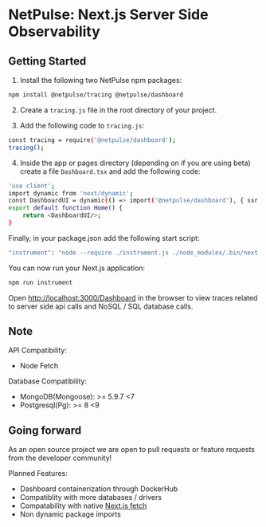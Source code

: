 # NetPulse: Next.js Server Side Observability

## Getting Started

1. Install the following two NetPulse npm packages:

```bash
npm install @netpulse/tracing @netpulse/dashboard
```

2. Create a `tracing.js` file in the root directory of your project.

3. Add the following code to `tracing.js`:

```bash
const tracing = require('@netpulse/dashboard');
tracing();
```

4. Inside the app or pages directory (depending on if you are using beta) create a file `Dashboard.tsx` and add the following code:

```bash
'use client';
import dynamic from 'next/dynamic';
const DashboardUI = dynamic(() => import('@netpulse/dashboard'), { ssr: false });
export default function Home() {
    return <DashboardUI/>;
}
```

Finally, in your package.json add the following start script:

```bash
"instrument": "node --require ./instrument.js ./node_modules/.bin/next dev"
```

You can now run your Next.js application:

```bash
npm run instrument
```

Open [http://localhost:3000/Dashboard](http://localhost:3000/Dashboard) in the browser to view traces related to server side api calls and NoSQL / SQL database calls.

## Note

API Compatibility:

- Node Fetch

Database Compatibility:

- MongoDB(Mongoose): >= 5.9.7 <7
- Postgresql(Pg): >= 8 <9

## Going forward

As an open source project we are open to pull requests or feature requests from the developer community!

Planned Features:

- Dashboard containerization through DockerHub
- Compatiblity with more databases / drivers
- Compatability with native [Next.js fetch](https://beta.nextjs.org/docs/data-fetching/fundamentals)
- Non dynamic package imports
